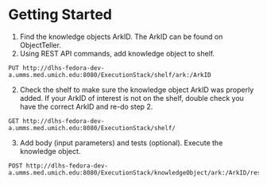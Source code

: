 # Getting Started
1. Find the knowledge objects ArkID. The ArkID can be found on ObjectTeller.
2. Using REST API commands, add knowledge object to shelf.
  ```
  PUT http://dlhs-fedora-dev-a.umms.med.umich.edu:8080/ExecutionStack/shelf/ark:/ArkID
  ```
2. Check the shelf to make sure the knowledge object ArkID was properly added. If your ArkID of interest is not on the shelf, double check you have the correct ArkID and re-do step 2.

  ```
  GET http://dlhs-fedora-dev-a.umms.med.umich.edu:8080/ExecutionStack/shelf/
  ```

3. Add body (input parameters) and tests (optional). Execute the  knowledge object.
```
POST http://dlhs-fedora-dev-a.umms.med.umich.edu:8080/ExecutionStack/knowledgeObject/ark:/ArkID/result
```
